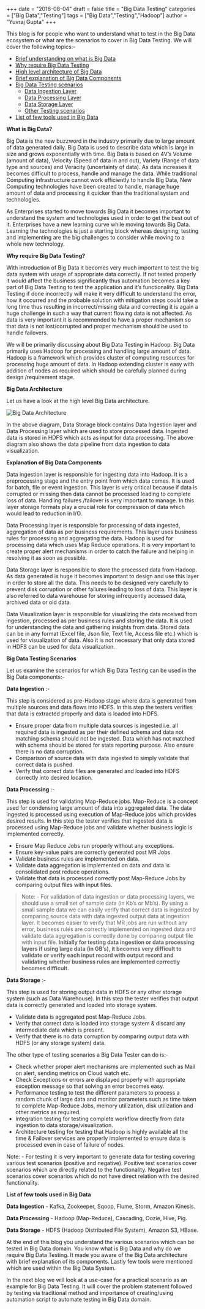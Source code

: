 +++
date = "2016-08-04"
draft = false
title = "Big Data Testing"
categories = ["Big Data","Testing"]
tags = ["Big Data","Testing","Hadoop"]
author = "Yuvraj Gupta"
+++

This blog is for people who want to understand what to test in the Big Data ecosystem or what are the scenarios to cover in Big Data Testing. We will cover the following topics:-

- [Brief understanding on what is Big Data](#BD)
- [Why require Big Data Testing](#BDT)
- [High level architecture of Big Data](#BDA)
- [Brief explanation of Big Data Components](#BDC)
- [Big Data Testing scenarios](#BDTS)
  - [Data Ingestion Layer](#DI)
  - [Data Processing Layer](#DP)
  - [Data Storage Layer](#DS)
  - [Other Testing scenarios](#OTS)
- [List of few tools used in Big Data](#TOOLS)

<a name="BD"> **What is Big Data?**</a>

Big Data is the new buzzword in the industry primarily due to large amount of data generated daily. Big Data is used to describe data which is large in size and grows exponentially with time. Big Data is based on 4V’s Volume (amount of data), Velocity (Speed of data in and out), Variety (Range of data type and sources) and Veracity (uncertainty of data). As data increases it becomes difficult to process, handle and manage the data. While traditional Computing infrastructure cannot work efficiently to handle Big Data, New Computing technologies have been created to handle, manage huge amount of data and processing it quicker than the traditional system and technologies.

As Enterprises started to move towards Big Data it becomes important to understand the system and technologies used in order to get the best out of it. Enterprises have a new learning curve while moving towards Big Data. Learning the technologies is just a starting block whereas designing, testing and implementing are the big challenges to consider while moving to a whole new technology.

<a name="BDT"> **Why require Big Data Testing?**</a>

With introduction of Big Data it becomes very much important to test the big data system with usage of appropriate data correctly. If not tested properly it would affect the business significantly thus automation becomes a key part of Big Data Testing to test the application and it’s functionality. Big Data Testing if done incorrectly will make it very difficult to understand the error, how it occurred and the probable solution with mitigation steps could take a long time thus resulting in incorrect/missing data and correcting it is again a huge challenge in such a way that current flowing data is not affected. As data is very important it is recommended to have a proper mechanism so that data is not lost/corrupted and proper mechanism should be used to handle failovers.

We will be primarily discussing about Big Data Testing in Hadoop. Big Data primarily uses Hadoop for processing and handling large amount of data. Hadoop is a framework which provides cluster of computing resources for processing huge amount of data. In Hadoop extending cluster is easy with addition of nodes as required which should be carefully planned during design /requirement stage.

<a name="BDA"> **Big Data Architecture**</a>

Let us have a look at the high level Big Data architecture.

![Big Data Architecture](../images/BigDataArchitecture.png "Big Data Architecture")

In the above diagram, Data Storage block contains Data Ingestion layer and Data Processing layer which are used to store processed data. Ingested data is stored in HDFS which acts as input for data processing. The above diagram also shows the data pipeline from data ingestion to data visualization.

<a name="BDC">**Explanation of Big Data Components**</a>

Data ingestion layer is responsible for ingesting data into Hadoop. It is a preprocessing stage and the entry point from which data comes. It is used for batch, file or event ingestion. This layer is very critical because if data is corrupted or missing then data cannot be processed leading to complete loss of data. Handling failures /failover is very important to manage. In this layer storage formats play a crucial role for compression of data which would lead to reduction in I/O.

Data Processing layer is responsible for processing of data ingested, aggregation of data as per business requirements. This layer uses business rules for processing and aggregating the data. Hadoop is used for processing data which uses Map Reduce operations. It is very important to create proper alert mechanisms in order to catch the failure and helping in resolving it as soon as possible.

Data Storage layer is responsible to store the processed data from Hadoop. As data generated is huge it becomes important to design and use this layer in order to store all the data. This needs to be designed very carefully to prevent disk corruption or other failures leading to loss of data. This layer is also referred to data warehouse for storing infrequently accessed data, archived data or old data.

Data Visualization layer is responsible for visualizing the data received from ingestion, processed as per business rules and storing the data. It is used for understanding the data and gathering insights from data. Stored data can be in any format (Excel file, Json file, Text file, Access file etc.)  which is used for visualization of data. Also it is not necessary that only data stored in HDFS can be used for data visualization.

<a name="BDTS">**Big Data Testing Scenarios**</a>

Let us examine the scenarios for which Big Data Testing can be used in the Big Data components:-

<a name="DI">**Data Ingestion** :-</a>

This step is considered as pre-Hadoop stage where data is generated from multiple sources and data flows into HDFS. In this step the testers verifies that data is extracted properly and data is loaded into HDFS.

- Ensure proper data from multiple data sources is ingested i.e. all required data is ingested as per their defined schema and data not matching schema should not be ingested. Data which has not matched with schema should be stored for stats reporting purpose. Also ensure there is no data corruption.
- Comparison of source data with data ingested to simply validate that correct data is pushed.
- Verify that correct data files are generated and loaded into HDFS correctly into desired location.

<a name="DP">**Data Processing** :-</a>

This step is used for validating Map-Reduce jobs. Map-Reduce is a concept used for condensing large amount of data into aggregated data. The data ingested is processed using execution of Map-Reduce jobs which provides desired results. In this step the tester verifies that ingested data is processed using Map-Reduce jobs and validate whether business logic is implemented correctly.

- Ensure Map Reduce Jobs run properly without any exceptions.
- Ensure key-value pairs are correctly generated post MR Jobs.
- Validate business rules are implemented on data.
- Validate data aggregation is implemented on data and data is consolidated post reduce operations.
- Validate that data is processed correctly post Map-Reduce Jobs by comparing output files with input files.
> Note: - For validation of data ingestion or data processing layers, we should use a small set of sample data (in Kb’s or Mb’s). By using a small sample data we can easily verify that correct data is ingested by comparing source data with data ingested output data at ingestion layer.  It becomes easier to verify that MR jobs are run without any error, business rules are correctly implemented on ingested data and validate data aggregation is correctly done by comparing output file with input file. 
> **Initially for testing data ingestion or data processing layers if using large data (in GB’s), it becomes very difficult to validate or verify each input record with output record and validating whether business rules are implemented correctly becomes difficult.**

<a name="DS">**Data Storage** :-</a>

This step is used for storing output data in HDFS or any other storage system (such as Data Warehouse). In this step the tester verifies that output data is correctly generated and loaded into storage system.

- Validate data is aggregated post Map-Reduce Jobs.
- Verify that correct data is loaded into storage system & discard any intermediate data which is present.
- Verify that there is no data corruption by comparing output data with HDFS (or any storage system) data.

<a name="OTS">The other type of testing scenarios a Big Data Tester can do is:-</a>

- Check whether proper alert mechanisms are implemented such as Mail on alert, sending metrics on Cloud watch etc.
- Check Exceptions or errors are displayed properly with appropriate exception message so that solving an error becomes easy.
- Performance testing to test the different parameters to process a random chunk of large data and monitor parameters such as time taken to complete Map-Reduce Jobs, memory utilization, disk utilization and other metrics as required.
- Integration testing for testing complete workflow directly from data ingestion to data storage/visualization.
- Architecture testing for testing that Hadoop is highly available all the time & Failover services are properly implemented to ensure data is processed even in case of failure of nodes.

Note: - For testing it is very important to generate data for testing covering various test scenarios (positive and negative). Positive test scenarios cover scenarios which are directly related to the functionality. Negative test scenarios cover scenarios which do not have direct relation with the desired functionality.

<a name="TOOLS">**List of few tools used in Big Data**</a>

**Data Ingestion** - Kafka, Zookeeper, Sqoop, Flume, Storm, Amazon Kinesis.

**Data Processing** - Hadoop (Map-Reduce), Cascading, Oozie, Hive, Pig.

**Data Storage** - HDFS (Hadoop Distributed File System), Amazon S3, HBase.

At the end of this blog you understand the various scenarios which can be tested in Big Data domain.  You know what is Big Data and why do we require Big Data Testing. It made you aware of the Big Data architecture with brief explanation of its components. Lastly few tools were mentioned which are used within the Big Data System.

In the next blog we will look at a use-case for a practical scenario as an example for Big Data Testing. It will cover the problem statement followed by testing via traditional method and importance of creating/using automation script to automate testing in Big Data domain.

